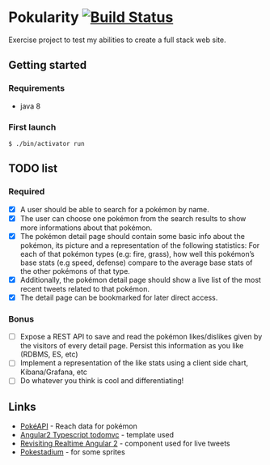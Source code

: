 # Pokularity [![Build Status](https://travis-ci.org/Isammoc/pokularity.svg?branch=master)](https://travis-ci.org/Isammoc/pokularity)

Exercise project to test my abilities to create a full stack web site.

## Getting started

### Requirements

 * java 8

### First launch

```
$ ./bin/activator run
```

## TODO list

### Required

 * [x] A user should be able to search for a pokémon by name.
 * [x] The user can choose one pokémon from the search results to show more informations about that pokémon.
 * [x] The pokémon detail page should contain some basic info about the pokémon, its picture and a representation of the following statistics: For each of that pokémon types (e.g: fire, grass), how well this pokémon’s base stats (e.g speed, defense) compare to the average base stats of the other pokémons of that type.
 * [x] Additionally, the pokémon detail page should show a live list of the most recent tweets related to that pokémon.
 * [x] The detail page can be bookmarked for later direct access.

### Bonus
 * [ ] Expose a REST API to save and read the pokémon likes/dislikes given by the visitors of every detail page. Persist this information as you like (RDBMS, ES, etc)
 * [ ] Implement a representation of the like stats using a client side chart, Kibana/Grafana, etc
 * [ ] Do whatever you think is cool and differentiating!

## Links
 * [PokéAPI](http://pokeapi.co/) - Reach data for pokémon
 * [Angular2 Typescript todomvc](https://github.com/tastejs/todomvc/tree/master/examples/angular2) - template used
 * [Revisiting Realtime Angular 2](https://blog.pusher.com/revisiting-realtime-angular-2/) - component used for live tweets
 * [Pokestadium](http://www.pokestadium.com/) - for some sprites
